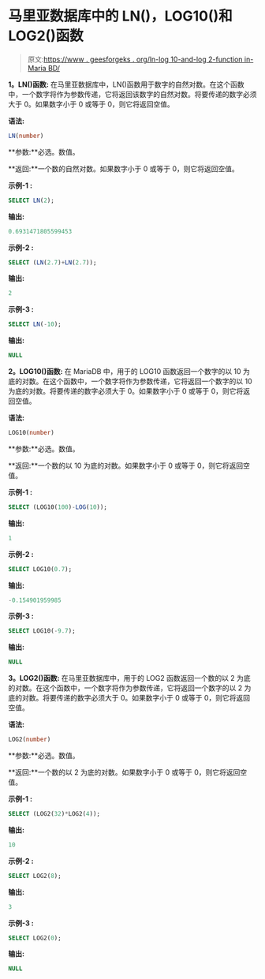 # 马里亚数据库中的 LN()，LOG10()和 LOG2()函数

> 原文:[https://www . geesforgeks . org/ln-log 10-and-log 2-function in-Maria BD/](https://www.geeksforgeeks.org/ln-log10-and-log2-function-in-mariabd/)

**1。LN()函数:**
在马里亚数据库中，LN()函数用于数字的自然对数。在这个函数中，一个数字将作为参数传递，它将返回该数字的自然对数。将要传递的数字必须大于 0。如果数字小于 0 或等于 0，则它将返回空值。

**语法:**

```sql
LN(number)
```

**参数:**必选。数值。

**返回:**一个数的自然对数。如果数字小于 0 或等于 0，则它将返回空值。

**示例-1 :**

```sql
SELECT LN(2);
```

**输出:**

```sql
0.6931471805599453
```

**示例-2 :**

```sql
SELECT (LN(2.7)+LN(2.7));
```

**输出:**

```sql
2
```

**示例-3 :**

```sql
SELECT LN(-10);
```

**输出:**

```sql
NULL
```

**2。LOG10()函数:**
在 MariaDB 中，用于的 LOG10 函数返回一个数字的以 10 为底的对数。在这个函数中，一个数字将作为参数传递，它将返回一个数字的以 10 为底的对数。将要传递的数字必须大于 0。如果数字小于 0 或等于 0，则它将返回空值。

**语法:**

```sql
LOG10(number)
```

**参数:**必选。数值。

**返回:**一个数的以 10 为底的对数。如果数字小于 0 或等于 0，则它将返回空值。

**示例-1 :**

```sql
SELECT (LOG10(100)-LOG(10));
```

**输出:**

```sql
1
```

**示例-2 :**

```sql
SELECT LOG10(0.7);
```

**输出:**

```sql
-0.154901959985
```

**示例-3 :**

```sql
SELECT LOG10(-9.7);
```

**输出:**

```sql
NULL
```

**3。LOG2()函数:**
在马里亚数据库中，用于的 LOG2 函数返回一个数的以 2 为底的对数。在这个函数中，一个数字将作为参数传递，它将返回一个数字的以 2 为底的对数。将要传递的数字必须大于 0。如果数字小于 0 或等于 0，则它将返回空值。

**语法:**

```sql
LOG2(number)
```

**参数:**必选。数值。

**返回:**一个数的以 2 为底的对数。如果数字小于 0 或等于 0，则它将返回空值。

**示例-1 :**

```sql
SELECT (LOG2(32)*LOG2(4));
```

**输出:**

```sql
10
```

**示例-2 :**

```sql
SELECT LOG2(8);
```

**输出:**

```sql
3
```

**示例-3 :**

```sql
SELECT LOG2(0);
```

**输出:**

```sql
NULL
```